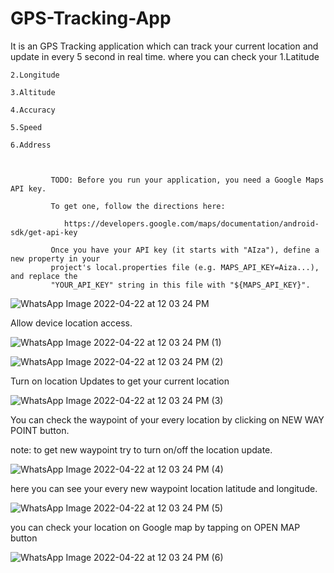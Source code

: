 # GPS-Tracking-App
It is an GPS Tracking application which can track your current location and update in every 5 second in real time.
where you can check your
    1.Latitude
    
    2.Longitude
    
    3.Altitude
    
    4.Accuracy
    
    5.Speed
    
    6.Address



             TODO: Before you run your application, you need a Google Maps API key.

             To get one, follow the directions here:

                https://developers.google.com/maps/documentation/android-sdk/get-api-key

             Once you have your API key (it starts with "AIza"), define a new property in your
             project's local.properties file (e.g. MAPS_API_KEY=Aiza...), and replace the
             "YOUR_API_KEY" string in this file with "${MAPS_API_KEY}".
![WhatsApp Image 2022-04-22 at 12 03 24 PM](https://user-images.githubusercontent.com/101108540/164617452-77fe1b75-9778-4c1a-8efa-3cb8b85988c8.jpeg)

Allow device location access.








![WhatsApp Image 2022-04-22 at 12 03 24 PM (1)](https://user-images.githubusercontent.com/101108540/164617750-e047ec09-d2fa-4258-a8bd-4005b6d6e6d5.jpeg)

![WhatsApp Image 2022-04-22 at 12 03 24 PM (2)](https://user-images.githubusercontent.com/101108540/164618051-5a2b64c2-b74b-4ee9-a0c2-20e0daf03a27.jpeg)



Turn on location Updates to get your current location 





![WhatsApp Image 2022-04-22 at 12 03 24 PM (3)](https://user-images.githubusercontent.com/101108540/164618164-5db0c1fd-dcb5-482c-9182-b86220a4e0e6.jpeg)



You can check the waypoint of your every location by clicking on NEW WAY POINT button.




note: to get new waypoint try to turn on/off the location update.



![WhatsApp Image 2022-04-22 at 12 03 24 PM (4)](https://user-images.githubusercontent.com/101108540/164618528-f39501e9-c3f4-462d-a668-41d3b2a68ea1.jpeg)



here you can see your every new waypoint location latitude and longitude.




![WhatsApp Image 2022-04-22 at 12 03 24 PM (5)](https://user-images.githubusercontent.com/101108540/164618602-58d11049-3766-4d68-aa81-01c03c9232bd.jpeg)





you can check your location on Google map by tapping on OPEN MAP button






![WhatsApp Image 2022-04-22 at 12 03 24 PM (6)](https://user-images.githubusercontent.com/101108540/164618716-cd2963b7-e40c-487d-a212-d22d0b7c8186.jpeg)










